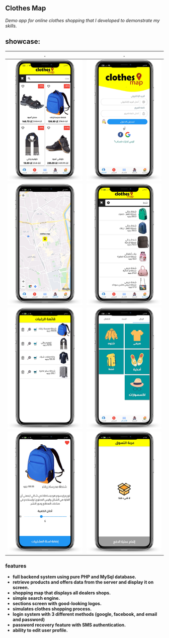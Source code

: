 Clothes Map
-----------
_Demo app for online clothes shopping that I developed to demonstrate my skills._

## showcase:
| . | . |
| --- | --- |
![home](/showcase/home.png) | ![login](/showcase/login.png)
![shopping_map](/showcase/shopping_map.png) | ![products_search](/showcase/products_search.png)
![wish_list](/showcase/wish_list.png) | ![sections](/showcase/sections.png)
![product_details](/showcase/product_details.png) | ![shopping_cart](/showcase/shopping_cart.png)

### features
* __full backend system using pure PHP and MySql database.__
* __retrieve products and offers data from the server and display it on screen.__
* __shopping map that displays all dealers shops.__
* __simple search engine.__
* __sections screen with good-looking logos.__
* __simulates clothes shopping process.__
* __login system with 3 different methods (google, facebook, and email and password)__
* __password recovery feature with SMS authentication.__
* __ability to edit user profile.__
